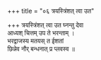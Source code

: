 +++
title = "०६ त्रयस्त्रिंशत् त्वा उत"

+++
त्रयस्त्रिंशत् त्वा उत घ्नन्तु देवा  
आध्यश् चित्तम् उप ते भरन्ताम् ।  
भरद्वाजस्य मतयस् त ईशतां  
छिन्नेव नौर् बन्धनात् प्र प्लवस्व ॥